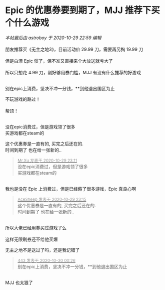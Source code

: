 # Epic 的优惠券要到期了，MJJ 推荐下买个什么游戏


<i class="pstatus"> 本帖最后由 astroboy 于 2020-10-29 22:59 编辑 </i><br />
<br />
朋友推荐买《无主之地3》，目前活动价 29.99 刀，需要再另掏 19.99 刀<br />
<br />
但是白漂 Epic 惯了，保不准又直接来个大放送就亏大了 <img src="static/image/smiley/yct/022.gif" smilieid="42" border="0" alt="" /> <br />
<br />
所以只想花 4.99 刀，刚好够用券门槛，MJJ 有没有什么推荐的好游戏<br />
<br />
<img id="aimg_u1LOZ" onclick="zoom(this, this.src, 0, 0, 0)" class="zoom" src="https://www.mpimg.cn/images/2020/10/29/20201029223109.png" onmouseover="img_onmouseoverfunc(this)" onload="thumbImg(this)" border="0" alt="" /><img id="aimg_tNn2L" onclick="zoom(this, this.src, 0, 0, 0)" class="zoom" src="https://cdn.jsdelivr.net/gh/hishis/forum-master/public/images/patch.gif" onmouseover="img_onmouseoverfunc(this)" onload="thumbImg(this)" border="0" alt="" />

别在epic上消费，坚决不冲一分钱，**到他退出国区为止<img src="static/image/smiley/default/lol.gif" smilieid="12" border="0" alt="" />

不玩游戏的路过！<br />
<br />
帮顶！<br />
<br />
<img src="static/image/smiley/default/lol.gif" smilieid="12" border="0" alt="" /><img src="static/image/smiley/default/lol.gif" smilieid="12" border="0" alt="" /><img src="static/image/smiley/default/lol.gif" smilieid="12" border="0" alt="" />

没在epic消费过，但是游戏领了很多<img src="static/image/smiley/default/lol.gif" smilieid="12" border="0" alt="" /><br />
买游戏都在steam的

这个优惠券是一直有的, 买完之后还在的.<br />
时间到期了 也在给一张新的..

<div class="quote"><blockquote><font size="2"><a href="https://www.hostloc.com/forum.php?mod=redirect&amp;goto=findpost&amp;pid=9372583&amp;ptid=760026" target="_blank"><font color="#999999">Mr.Xu 发表于 2020-10-29 23:11</font></a></font><br />
没在epic消费过，但是游戏领了很多<br />
买游戏都在steam的</blockquote></div><br />
我也是没在 Epic 上消费过，但是已经薅了很多游戏，Epic 真良心啊<img id="aimg_ZTP5G" onclick="zoom(this, this.src, 0, 0, 0)" class="zoom" src="https://cdn.jsdelivr.net/gh/hishis/forum-master/public/images/patch.gif" onmouseover="img_onmouseoverfunc(this)" onload="thumbImg(this)" border="0" alt="" />

<div class="quote"><blockquote><font size="2"><a href="https://www.hostloc.com/forum.php?mod=redirect&amp;goto=findpost&amp;pid=9372618&amp;ptid=760026" target="_blank"><font color="#999999">AceSheep 发表于 2020-10-29 23:15</font></a></font><br />
这个优惠券是一直有的, 买完之后还在的.<br />
时间到期了 也在给一张新的..</blockquote></div><br />
所以大佬已经用券买过游戏了么<br />
<br />
这样无限刷券还不给他买爆 <img src="static/image/smiley/yct/011.gif" smilieid="33" border="0" alt="" /><img id="aimg_I0Zah" onclick="zoom(this, this.src, 0, 0, 0)" class="zoom" src="https://cdn.jsdelivr.net/gh/hishis/forum-master/public/images/patch.gif" onmouseover="img_onmouseoverfunc(this)" onload="thumbImg(this)" border="0" alt="" />

无主之地不是送过了吗，还是我记错了

<div class="quote"><blockquote><font size="2"><a href="https://www.hostloc.com/forum.php?mod=redirect&amp;goto=findpost&amp;pid=9372926&amp;ptid=760026" target="_blank"><font color="#999999">443 发表于 2020-10-30 00:26</font></a></font><br />
别在epic上消费，坚决不冲一分钱，**到他退出国区为止</blockquote></div><br />
MJJ 也太狠了 <img src="static/image/smiley/yct/009.gif" smilieid="44" border="0" alt="" /><img id="aimg_DP8QL" onclick="zoom(this, this.src, 0, 0, 0)" class="zoom" src="https://cdn.jsdelivr.net/gh/hishis/forum-master/public/images/patch.gif" onmouseover="img_onmouseoverfunc(this)" onload="thumbImg(this)" border="0" alt="" />
